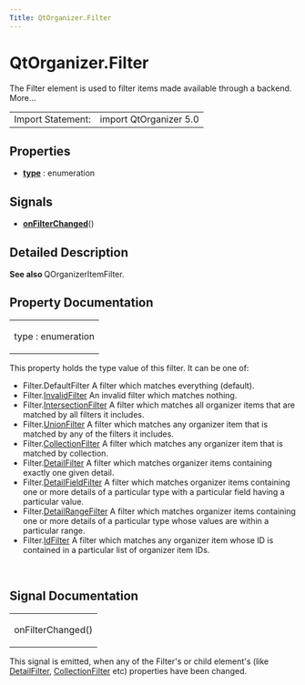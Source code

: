 ```yaml
---
Title: QtOrganizer.Filter
---
```


# QtOrganizer.Filter

<span class="subtitle"></span>
<!-- $$$Filter-brief -->
<p>The Filter element is used to filter items made available through a backend. More...</p>
<!-- @@@Filter -->
<table class="alignedsummary">
<tr><td class="memItemLeft rightAlign topAlign"> Import Statement:</td><td class="memItemRight bottomAlign"> import QtOrganizer 5.0</td></tr></table><ul>
</ul>
<h2 id="properties">Properties</h2>
<ul>
<li class="fn"><b><b><a href="#type-prop">type</a></b></b> : enumeration</li>
</ul>
<h2 id="signals">Signals</h2>
<ul>
<li class="fn"><b><b><a href="#onFilterChanged-signal">onFilterChanged</a></b></b>()</li>
</ul>
<!-- $$$Filter-description -->
<h2 id="details">Detailed Description</h2>
</p>
<p><b>See also </b>QOrganizerItemFilter.</p>
<!-- @@@Filter -->
<h2>Property Documentation</h2>
<!-- $$$type -->
<table class="qmlname"><tr valign="top" id="type-prop"><td class="tblQmlPropNode"><p><span class="name">type</span> : <span class="type">enumeration</span></p></td></tr></table><p>This property holds the type value of this filter. It can be one of:</p>
<ul>
<li>Filter.DefaultFilter A filter which matches everything (default).</li>
<li>Filter.<a href="QtOrganizer.InvalidFilter.md">InvalidFilter</a> An invalid filter which matches nothing.</li>
<li>Filter.<a href="QtOrganizer.IntersectionFilter.md">IntersectionFilter</a> A filter which matches all organizer items that are matched by all filters it includes.</li>
<li>Filter.<a href="QtOrganizer.UnionFilter.md">UnionFilter</a> A filter which matches any organizer item that is matched by any of the filters it includes.</li>
<li>Filter.<a href="QtOrganizer.CollectionFilter.md">CollectionFilter</a> A filter which matches any organizer item that is matched by collection.</li>
<li>Filter.<a href="QtOrganizer.DetailFilter.md">DetailFilter</a> A filter which matches organizer items containing exactly one given detail.</li>
<li>Filter.<a href="QtOrganizer.DetailFieldFilter.md">DetailFieldFilter</a> A filter which matches organizer items containing one or more details of a particular type with a particular field having a particular value.</li>
<li>Filter.<a href="QtOrganizer.DetailRangeFilter.md">DetailRangeFilter</a> A filter which matches organizer items containing one or more details of a particular type whose values are within a particular range.</li>
<li>Filter.<a href="QtOrganizer.IdFilter.md">IdFilter</a> A filter which matches any organizer item whose ID is contained in a particular list of organizer item IDs.</li>
</ul>
<!-- @@@type -->
<br/>
<h2>Signal Documentation</h2>
<!-- $$$onFilterChanged -->
<table class="qmlname"><tr valign="top" id="onFilterChanged-signal"><td class="tblQmlFuncNode"><p><span class="name">onFilterChanged</span>()</p></td></tr></table><p>This signal is emitted, when any of the Filter's or child element's (like <a href="QtOrganizer.DetailFilter.md">DetailFilter</a>, <a href="QtOrganizer.CollectionFilter.md">CollectionFilter</a> etc) properties have been changed.</p>
<!-- @@@onFilterChanged -->
<br/>
